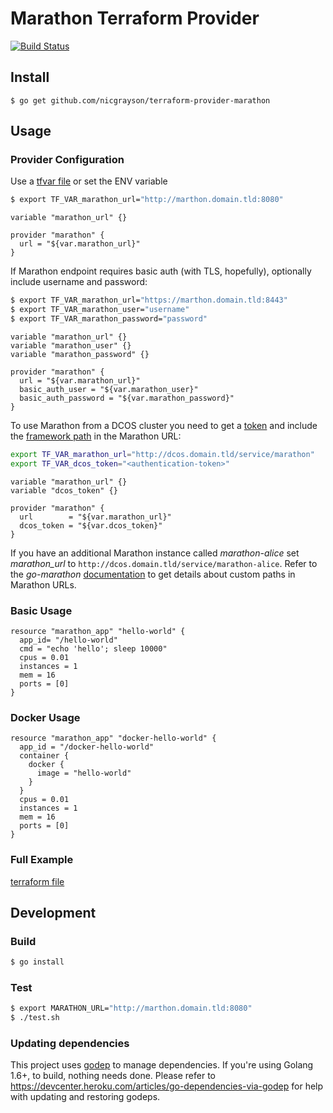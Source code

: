 # Marathon Terraform Provider

[![Build Status](https://travis-ci.org/nicgrayson/terraform-provider-marathon.svg?branch=master)](https://travis-ci.org/nicgrayson/terraform-provider-marathon)

## Install
```
$ go get github.com/nicgrayson/terraform-provider-marathon
```

## Usage

### Provider Configuration
Use a [tfvar file](https://www.terraform.io/intro/getting-started/variables.html) or set the ENV variable

```bash
$ export TF_VAR_marathon_url="http://marthon.domain.tld:8080"
```

```hcl
variable "marathon_url" {}

provider "marathon" {
  url = "${var.marathon_url}"
}
```

If Marathon endpoint requires basic auth (with TLS, hopefully), optionally include username and password:
```bash
$ export TF_VAR_marathon_url="https://marthon.domain.tld:8443"
$ export TF_VAR_marathon_user="username"
$ export TF_VAR_marathon_password="password"

```

```hcl
variable "marathon_url" {}
variable "marathon_user" {}
variable "marathon_password" {}

provider "marathon" {
  url = "${var.marathon_url}"
  basic_auth_user = "${var.marathon_user}"
  basic_auth_password = "${var.marathon_password}"
}
```

To use Marathon from a DCOS cluster you need to get a [token](https://dcos.io/docs/1.8/administration/id-and-access-mgt/iam-api/) and include the [framework path](https://docs.mesosphere.com/1.8/usage/service-guides/marathon/install) in the Marathon URL:

```bash
export TF_VAR_marathon_url="http://dcos.domain.tld/service/marathon"
export TF_VAR_dcos_token="<authentication-token>"
```

```hcl
variable "marathon_url" {}
variable "dcos_token" {}

provider "marathon" {
  url        = "${var.marathon_url}"
  dcos_token = "${var.dcos_token}"
}
```

If you have an additional Marathon instance called *marathon-alice* set *marathon_url* to `http://dcos.domain.tld/service/marathon-alice`. Refer to the *go-marathon* [documentation](https://github.com/gambol99/go-marathon/blob/master/README.md#creating-a-client) to get details about custom paths in Marathon URLs.

### Basic Usage
```hcl
resource "marathon_app" "hello-world" {
  app_id= "/hello-world"
  cmd = "echo 'hello'; sleep 10000"
  cpus = 0.01
  instances = 1
  mem = 16
  ports = [0]
}
```

### Docker Usage
```hcl
resource "marathon_app" "docker-hello-world" {
  app_id = "/docker-hello-world"
  container {
    docker {
      image = "hello-world"
    }
  }
  cpus = 0.01
  instances = 1
  mem = 16
  ports = [0]
}
```

### Full Example

[terraform file](test/example.tf)

## Development

### Build
```bash
$ go install
```

### Test
```bash
$ export MARATHON_URL="http://marthon.domain.tld:8080"
$ ./test.sh
```

### Updating dependencies

This project uses [godep](https://github.com/tools/godep) to manage dependencies. If you're using Golang 1.6+, to build, nothing needs done. Please refer to https://devcenter.heroku.com/articles/go-dependencies-via-godep for help with updating and restoring godeps.
